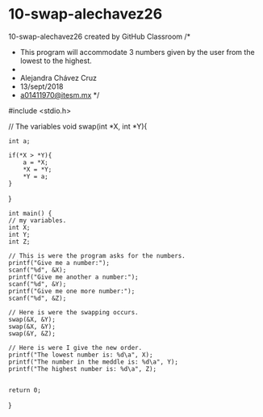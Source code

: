 # 10-swap-alechavez26
10-swap-alechavez26 created by GitHub Classroom
/*
 * This program will accommodate 3 numbers given by the user from the lowest to the highest.
 *
 * Alejandra Chávez Cruz
 * 13/sept/2018
 * a01411970@itesm.mx
 */

#include <stdio.h>

// The variables
void swap(int *X, int *Y){

    int a;

    if(*X > *Y){
        a = *X;
        *X = *Y;
        *Y = a;
    }
}

    int main() {
    // my variables.
    int X;
    int Y;
    int Z;

    // This is were the program asks for the numbers.
    printf("Give me a number:");
    scanf("%d", &X);
    printf("Give me another a number:");
    scanf("%d", &Y);
    printf("Give me one more number:");
    scanf("%d", &Z);

    // Here is were the swapping occurs.
    swap(&X, &Y);
    swap(&X, &Y);
    swap(&Y, &Z);

    // Here is were I give the new order.
    printf("The lowest number is: %d\a", X);
    printf("The number in the meddle is: %d\a", Y);
    printf("The highest number is: %d\a", Z);


    return 0;
}
